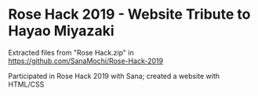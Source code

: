# Rose Hack 2019 - Website Tribute to Hayao Miyazaki

Extracted files from "Rose Hack.zip" in https://github.com/SanaMochi/Rose-Hack-2019

Participated in Rose Hack 2019 with Sana; created a website with HTML/CSS
